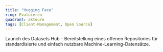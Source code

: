 ```yaml
---
title: "Hugging Face"
ring: Evaluieren
quadrant: akteure
tags: [Client-Management, Open Source]
---
```


Launch des Datasets Hub – Bereitstellung eines offenen Repositories für standardisierte und einfach nutzbare Machine-Learning-Datensätze.
